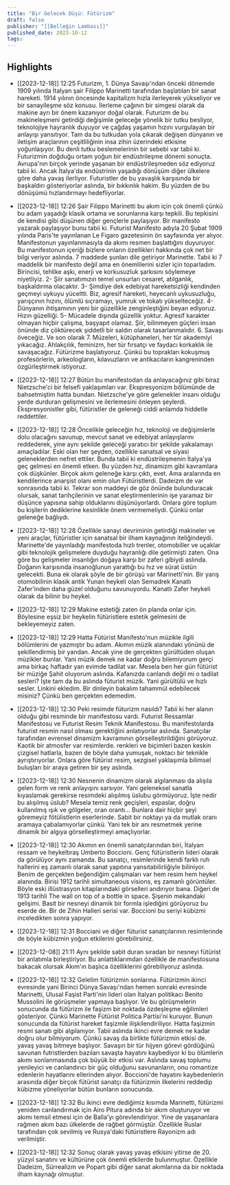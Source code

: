 ```yaml
---
title: "Bir Gelecek Düşü: Fütürizm"
draft: false
publisher: "[[Belleğin Lambası]]"
published_date: 2023-10-12
tags:
---
```



## Highlights
* [[2023-12-18]] 12:25  Futurizm, 1. Dünya Savaşı'ndan önceki dönemde 1909 yılında İtalyan şair Filippo Marinetti tarafından başlatılan bir sanat hareketi. 1914 yılının öncesinde kapitalizm hızla ilerleyerek yükseliyor ve bir sanayileşme söz konusu. İlerleme çağının bir simgesi olarak da makine ayrı bir önem kazanıyor doğal olarak. Futurizm de bu makineleşmeni getirdiği değişimle geleceğe yönelik bir tutku besliyor, teknolojiye hayranlık duyuyor ve çağdaş yaşamın hızını vurgulayan bir anlayışı yansıtıyor. Tam da bu tutkudan yola çıkarak değişen dünyanın ve iletişim araçlarının çeşitliliğinin insa zihin üzerindeki etkisine yoğunlaşıyor. Bu denli tutku beslemelerinin bir sebebi var tabii ki. Futurizmin doğduğu ortam yoğun bir endüstrileşme dönemi sonuçta. Avrupa'nın birçok yerinde yaşanan bir endüstrileşmeden söz ediyoruz tabii ki. Ancak İtalya'da endüstrinin yaşadığı dönüşüm diğer ülkelere göre daha yavaş ilerliyor. Futuristler de bu yavaşlık karşısında bir başkaldırı gösteriyorlar aslında, bir bıkkınlık hakim. Bu yüzden de bu dönüşümü hızlandırmayı hedefliyorlar.

* [[2023-12-18]] 12:26  Şair Filippo Marinetti bu akım için çok önemli çünkü bu adam yaşadığı klasik ortama ve sorunlarına karşı tepkili. Bu tepkisini de kendisi gibi düşünen diğer gençlerle paylaşıyor. Bir manifesto yazarak paylaşıyor bunu tabii ki. Futurist Manifesto adıyla 20 Şubat 1909 yılında Paris'te yayınlanan Le Figaro gazetesinin ön sayfasında yer alıyor. Manifestonun yayınlanmasıyla da akımı resmen başlattığını duyuruyor. Bu manifestonun içeriği bizlere onların özellikleri hakkında çok net bir bilgi veriyor aslında. 7 maddede şunları dile getiriyor Marinette. Tabii ki 7 maddelik bir manifesto değil ama en önemlilerini sizler için toparladım. Birincisi, tehlike aşkı, enerji ve korkusuzluk şarkısını söylemeye niyetliyiz. 2- Şiir sanatımızın temel unsurları cesaret, atılganlık, başkaldırma olacaktır. 3- Şimdiye dek edebiyat hareketsizliği kendinden geçmeyi uykuyu yüceltti. Biz, agresif hareketi, heyecanlı uykusuzluğu, yarışçının hızını, ölümlü sıçramayı, yumruk ve tokatı yükselteceğiz. 4- Dünyanın ihtişamının yeni bir güzellikle zenginleştiğini beyan ediyoruz. Hızın güzelliği. 5- Mücadele dışında güzellik yoktur. Agresif karakter olmayan hiçbir çalışma, başyapıt olamaz. Şiir, bilinmeyen güçleri insan önünde diz çöktürecek şiddetli bir saldırı olarak tasarlanmalıdır. 6. Savaşı öveceğiz. Ve son olarak 7. Müzeleri, kütüphaneleri, her tür akademiyi yıkacağız. Ahlakçılık, feminizm, her tür fırsatçı ve faydacı korkaklık ile savaşacağız. Fütürizme başlatıyoruz. Çünkü bu toprakları kokuşmuş profesörlerin, arkeologların, kılavuzların ve antikacıların kangreninden özgürleştirmek istiyoruz.

* [[2023-12-18]] 12:27  Bütün bu manifestodan da anlayacağınız gibi biraz Nietzsche'ci bir felsefi yaklaşımları var. Ekspresyonizm bölümünde de bahsetmiştim hatta bundan. Nietzsche'ye göre gelenekler insanı olduğu yerde durduran gelişmesini ve ilerlemesini önleyen şeylerdi. Ekspresyonistler gibi, fütüristler de geleneği ciddi anlamda hiddetle reddettiler.

* [[2023-12-18]] 12:28  Öncelikle geleceğin hız, teknoloji ve değişimlerle dolu olacağını savunup, mevcut sanat ve edebiyat anlayışlarını reddederek, yine aynı şekilde geleceği yaratıcı bir şekilde yakalamayı amaçladılar. Eski olan her şeyden, özellikle sanatsal ve siyasi geleneklerden nefret ettiler. Bunda tabii ki endüstrileşmenin İtalya'ya geç gelmesi en önemli etken. Bu yüzden hız, dinamizm gibi kavramlara çok düşkünler. Birçok akım geleneğe karşı çıktı, evet. Ama aralarında en kendilerince anarşist olanı emin olun Fütüristlerdi. Dadeizm de var sonrasında tabii ki. Tekrar son maddeyi de göz önünde bulunduracak olursak, sanat tarihçilerinin ve sanat eleştirmenlerinin işe yaramaz bir düşünce yapısına sahip olduklarını düşünüyorlardı. Onlara göre toplum bu kişilerin dediklerine kesinlikle önem vermemeliydi. Çünkü onlar geleneğe bağlıydı.

* [[2023-12-18]] 12:28  Özellikle sanayi devriminin getirdiği makineler ve yeni araçlar, fütüristler için sanatsal bir ilham kaynağının iteliğindeydi. Marinette'de yayınladığı manifestoda hızlı trenler, otomobiller ve uçaklar gibi teknolojik gelişmelere duyduğu hayranlığı dile getirmişti zaten. Ona göre bu gelişmeler insanlığın doğaya karşı bir zaferi gibiydi aslında. Doğanın karşısında insanoğlunun yarattığı bu hız ve sürat üstün gelecekti. Buna ek olarak şöyle de bir görüşü var Marinetti'nin. Bir yarış otomobilinin klasik antik Yunan heykeli olan Semadrek Kanatlı Zafer'inden daha güzel olduğunu savunuyordu. Kanatlı Zafer heykeli olarak da bilinir bu heykel.

* [[2023-12-18]] 12:29  Makine estetiği zaten ön planda onlar için. Böylesine eşsiz bir heykelin fütüristlere estetik gelmesini de bekleyemeyiz zaten.

* [[2023-12-18]] 12:29  Hatta Fütürist Manifesto'nun müzikle ilgili bölümlerini de yazmıştır bu adam. Akımın müzik alanındaki yönünü de şekillendirmiş bir yandan. Ancak yine de gerçekten gürültüden oluşan müzikler bunlar. Yani müzik demek ne kadar doğru bilemiyorum gerçi ama birkaç haftadır yan evimde tadilat var. Mesela ben her gün fütürist bir müziğe Şahit oluyorum aslında. Kafanızda canlandı değil mi o tadilat sesleri? İşte tam da bu aslında füturist müzik. Yani gürültülü ve hızlı sesler. Linkini ekledim. Bir dinleyin bakalım tahammül edebilecek misiniz? Çünkü ben gerçekten edemedim.

* [[2023-12-18]] 12:30  Peki resimde füturizm nasıldı? Tabii ki her alanın olduğu gibi resminde bir manifestosu vardı. Futurist Ressamlar Manifestosu ve Futurist Resim Teknik Manifestosu. Bu manifestolarda futurist resmin nasıl olması gerektiğini anlatıyorlar aslında. Sanatçılar tarafından evrensel dinamizm kavramının görselleştirildiğini görüyoruz. Kaotik bir atmosfer var resimlerde. renkleri ve biçimleri bazen keskin çizgisel hatlarla, bazen de böyle daha yumuşak, noktacı bir teknikle ayrıştırıyorlar. Onlara göre fütürist resim, sezgisel yaklaşımla bilimsel buluşları bir araya getiren bir şey aslında.

* [[2023-12-18]] 12:30  Nesnenin dinamizm olarak algılanması da alışıla gelen form ve renk anlayışını sarsıyor. Yani geleneksel sanatla kıyaslamak gerekirse resimdeki alışılmış üslubu görmüyoruz. İşte nedir bu alışılmış üslub? Mesela temiz renk geçişleri, espaslar, doğru kullanılmış ışık ve gölgeler, oran orantı... Bunlara dair hiçbir şeyi göremeyiz fötülistlerin eserlerinde. Sabit bir noktayı ya da mutlak oranı aramaya çabalamıyorlar çünkü. Yani tek bir anı resmetmek yerine dinamik bir algıya görselleştirmeyi amaçlıyorlar.

* [[2023-12-18]] 12:30  Akımın en önemli sanatçılarından biri, İtalyan ressam ve heykeltıraş Umberto Boccioni. Genç fütüristlerin lideri olarak da görülüyor aynı zamanda. Bu sanatçı, resimlerinde kendi farklı ruh hallerini eş zamanlı olarak sanat yapıtına yansıtabilirliğiyle biliniyor. Benim de gerçekten beğendiğim çalışmaları var hem resim hem heykel alanında. Birisi 1912 tarihli simultaneous visions, eş zamanlı görüntüler. Böyle eski illüstrasyon kitaplarındaki görselleri andırıyor bana. Diğeri de 1913 tarihli The wall on top of a bottle in space. Şişenin mekandaki gelişimi. Basit bir nesneyi dinamik bir formla işlediğini görüyoruz bu eserde de. Bir de Zihin Halleri serisi var. Boccioni bu seriyi kübizmi inceledikten sonra yapıyor.

* [[2023-12-18]] 12:31  Bocciani ve diğer füturist sanatçılarının resimlerinde de böyle kübizmin yoğun etkilerini görebilirsiniz.

* [[2023-12-08]] 21:11  Aynı şekilde sabit duran sıradan bir nesneyi fütürist bir anlatımla birleştiriyor. Bu anlattıklarımdan özellikle de manifestosuna bakacak olursak Akım'ın başlıca özelliklerini görebiliyoruz aslında.

* [[2023-12-18]] 12:32  Gelelim fütürizmin sonlarına. Fütürizmin ikinci evresinde yani Birinci Dünya Savaşı'ndan hemen sonraki evresinde Marinetti, Ulusal Faşist Parti'nin lideri olan İtalyan politikacı Benito Mussolini ile görüşmeler yapmaya başlıyor. Ve bu görüşmelerin sonucunda da fütürizm ile faşizm bir noktada özdeşleşme eğilimleri gösteriyor. Çünkü Marinette Fütürist Politica Partisi'ni kuruyor. Bunun sonucunda da fütürist hareket faşizmle ilişkilendiriliyor. Hatta faşizmin resmi sanatı gibi algılanıyor. Tabii aslında ikinci evre demek ne kadar doğru olur bilmiyorum. Çünkü savaş da birlikte fütürizmin etkisi de. yavaş yavaş bitmeye başlıyor. Savaşın bir tür hijyen görevi gördüğünü savunan futristlerden bazıları savaşta hayatını kaybediyor ki bu ölümlerin akımı sonlanmasında çok büyük bir etkisi var. Aslında savaş toplumu yenileyici ve canlandırıcı bir güç olduğunu savunanların, onu romantize edenlerin hayatlarını ellerinden alıyor. Boccioni'de hayatını kaybedenlerin arasında diğer birçok fütürist sanatçı da fütürizmin ilkelerini reddedip kübizme yöneliyorlar bütün bunların sonucunda.

* [[2023-12-18]] 12:32  Bu ikinci evre dediğimiz kısımda Marinetti, fütürizmi yeniden canlandırmak için Airo Pitura adında bir akım oluşturuyor ve akımı temsil etmesi için de Balla'yı görevlendiriyor. Yine de yaşananlara rağmen akım bazı ülkelerde de rağbet görmüştür. Özellikle Ruslar tarafından çok sevilmiş ve Rusya'daki fütüristlere Rayonizm adı verilmiştir.

* [[2023-12-18]] 12:32  Sonuç olarak yavaş yavaş etkisini yitirse de 20. yüzyıl sanatını ve kültürüne çok önemli etkilerde bulunmuştur. Özellikle Dadeizm, Sürrealizm ve Popart gibi diğer sanat akımlarına da bir noktada ilham kaynağı olmuştur.

